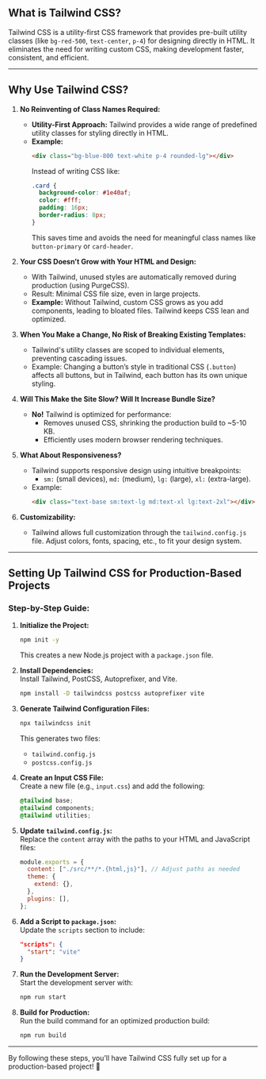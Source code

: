 ## **What is Tailwind CSS?**

Tailwind CSS is a utility-first CSS framework that provides pre-built utility classes (like `bg-red-500`, `text-center`, `p-4`) for designing directly in HTML. It eliminates the need for writing custom CSS, making development faster, consistent, and efficient.

---

## **Why Use Tailwind CSS?**

1. **No Reinventing of Class Names Required:**

   - **Utility-First Approach:** Tailwind provides a wide range of predefined utility classes for styling directly in HTML.
   - **Example:**
     ```html
     <div class="bg-blue-800 text-white p-4 rounded-lg"></div>
     ```
     Instead of writing CSS like:
     ```css
     .card {
       background-color: #1e40af;
       color: #fff;
       padding: 16px;
       border-radius: 8px;
     }
     ```
     This saves time and avoids the need for meaningful class names like `button-primary` or `card-header`.

2. **Your CSS Doesn’t Grow with Your HTML and Design:**

   - With Tailwind, unused styles are automatically removed during production (using PurgeCSS).
   - Result: Minimal CSS file size, even in large projects.
   - **Example:** Without Tailwind, custom CSS grows as you add components, leading to bloated files. Tailwind keeps CSS lean and optimized.

3. **When You Make a Change, No Risk of Breaking Existing Templates:**

   - Tailwind's utility classes are scoped to individual elements, preventing cascading issues.
   - Example: Changing a button’s style in traditional CSS (`.button`) affects all buttons, but in Tailwind, each button has its own unique styling.

4. **Will This Make the Site Slow? Will It Increase Bundle Size?**

   - **No!** Tailwind is optimized for performance:
     - Removes unused CSS, shrinking the production build to ~5-10 KB.
     - Efficiently uses modern browser rendering techniques.

5. **What About Responsiveness?**

   - Tailwind supports responsive design using intuitive breakpoints:
     - `sm:` (small devices), `md:` (medium), `lg:` (large), `xl:` (extra-large).
   - Example:
     ```html
     <div class="text-base sm:text-lg md:text-xl lg:text-2xl"></div>
     ```

6. **Customizability:**
   - Tailwind allows full customization through the `tailwind.config.js` file. Adjust colors, fonts, spacing, etc., to fit your design system.

---

## **Setting Up Tailwind CSS for Production-Based Projects**

### Step-by-Step Guide:

1. **Initialize the Project:**

   ```bash
   npm init -y
   ```

   This creates a new Node.js project with a `package.json` file.

2. **Install Dependencies:**  
   Install Tailwind, PostCSS, Autoprefixer, and Vite.

   ```bash
   npm install -D tailwindcss postcss autoprefixer vite
   ```

3. **Generate Tailwind Configuration Files:**

   ```bash
   npx tailwindcss init
   ```

   This generates two files:

   - `tailwind.config.js`
   - `postcss.config.js`

4. **Create an Input CSS File:**  
   Create a new file (e.g., `input.css`) and add the following:

   ```css
   @tailwind base;
   @tailwind components;
   @tailwind utilities;
   ```

5. **Update `tailwind.config.js`:**  
   Replace the `content` array with the paths to your HTML and JavaScript files:

   ```javascript
   module.exports = {
     content: ["./src/**/*.{html,js}"], // Adjust paths as needed
     theme: {
       extend: {},
     },
     plugins: [],
   };
   ```

6. **Add a Script to `package.json`:**  
   Update the `scripts` section to include:

   ```json
   "scripts": {
     "start": "vite"
   }
   ```

7. **Run the Development Server:**  
   Start the development server with:

   ```bash
   npm run start
   ```

8. **Build for Production:**  
   Run the build command for an optimized production build:
   ```bash
   npm run build
   ```

---

By following these steps, you’ll have Tailwind CSS fully set up for a production-based project! 🚀

